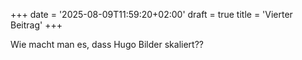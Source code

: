+++
date = '2025-08-09T11:59:20+02:00'
draft = true
title = 'Vierter Beitrag'
+++

Wie macht man es, dass Hugo Bilder skaliert??
